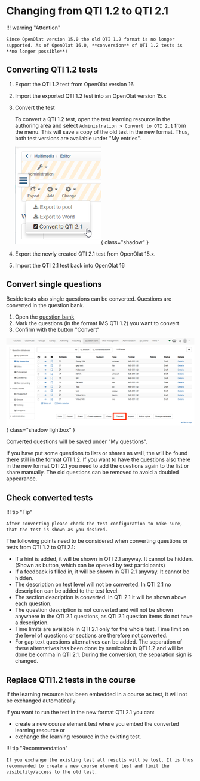 # Changing from QTI 1.2 to QTI 2.1

!!! warning "Attention"

    Since OpenOlat version 15.0 the old QTI 1.2 format is no longer supported. As of OpenOlat 16.0, **conversion** of QTI 1.2 tests is **no longer possible**!

## Converting QTI 1.2 tests

1. Export the QTI 1.2 test from OpenOlat version 16
2. Import the exported QTI 1.2 test into an OpenOlat version 15.x
3. Convert the test

    To convert a QTI 1.2 test, open the test learning resource in the authoring area and select `Administration > Convert to QTI 2.1` from the menu. This will save a copy of the old test in the new format. Thus, both test versions are available under "My entries".

    ![Convert tests](assets/test12_export.png){ class="shadow" }

4. Export the newly created QTI 2.1 test from OpenOlat 15.x.
5. Import the QTI 2.1 test back into OpenOlat 16

## Convert single questions

Beside tests also single questions can be converted. Questions are converted in the question bank.

1. Open the [question bank](../question_bank/index.md)
2. Mark the questions (in the format IMS QTI 1.2) you want to convert
3. Confirm with the button "Convert"

![Convert question](assets/EN_convert_question.png){ class="shadow lightbox" }

Converted questions will be saved under "My questions".

If you have put some questions to lists or shares as well, the will be found there still in the format QTI 1.2. If you want to have the questions also there in the new format QTI 2.1 you need to add the questions again to the list or share manually. The old questions can be removed to avoid a doubled appearance.

## Check converted tests

!!! tip "Tip"

    After converting please check the test configuration to make sure, that the test is shown as you desired.

The following points need to be considered when converting questions or tests from QTI 1.2 to QTI 2.1:

* If a hint is added, it will be shown in QTI 2.1 anyway. It cannot be hidden. (Shown as button, which can be opened by test participants)
* If a feedback is filled in, it will be shown in QTI 2.1 anyway. It cannot be hidden.
* The description on test level will not be converted. In QTI 2.1 no description can be added to the test level.
* The section description is converted. In QTI 2.1 it will be shown above each question.
* The question description is not converted and will not be shown anywhere in the QTI 2.1 questions, as QTI 2.1 question items do not have a description.
* Time limits are available in QTI 2.1 only for the whole test. Time limit on the level of questions or sections are therefore not converted.
* For gap text questions alternatives can be added. The separation of these alternatives has been done by semicolon in QTI 1.2 and will be done be comma in QTI 2.1. During the conversion, the separation sign is changed.

## Replace QTI1.2 tests in the course

If the learning resource has been embedded in a course as test, it will not be exchanged automatically.

If you want to run the test in the new format QTI 2.1 you can:

* create a new course element test where you embed the converted learning resource or
* exchange the learning resource in the existing test.

!!! tip "Recommendation"

    If you exchange the existing test all results will be lost. It is thus recommended to create a new course element test and limit the visibility/access to the old test.

